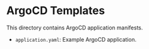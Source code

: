# ArgoCD Templates

This directory contains ArgoCD application manifests.

- `application.yaml`: Example ArgoCD application.